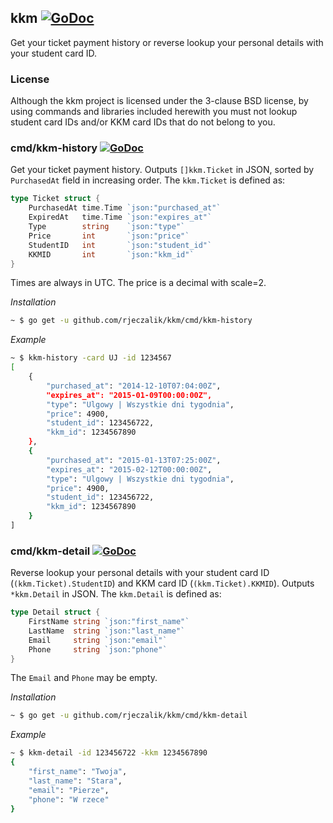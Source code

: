 kkm [![GoDoc](https://godoc.org/github.com/rjeczalik/kkm?status.svg)](https://godoc.org/github.com/rjeczalik/kkm)
---

Get your ticket payment history or reverse lookup your personal details with your student card ID.

### License

Although the kkm project is licensed under the 3-clause BSD license, by using commands and libraries included herewith you must not lookup student card IDs and/or KKM card IDs that do not belong to you.

### cmd/kkm-history [![GoDoc](https://godoc.org/github.com/rjeczalik/kkm/cmd/kkm-history?status.svg)](https://godoc.org/github.com/rjeczalik/kkm/cmd/kkm-history)

Get your ticket payment history. Outputs `[]kkm.Ticket` in JSON, sorted by `PurchasedAt` field in increasing order. The `kkm.Ticket` is defined as:

```go
type Ticket struct {
	PurchasedAt time.Time `json:"purchased_at"`
	ExpiredAt   time.Time `json:"expires_at"`
	Type        string    `json:"type"`
	Price       int       `json:"price"`
	StudentID   int       `json:"student_id"`
	KKMID       int       `json:"kkm_id"`
}
```

Times are always in UTC. The price is a decimal with scale=2.

*Installation*

```bash
~ $ go get -u github.com/rjeczalik/kkm/cmd/kkm-history
```

*Example*

```bash
~ $ kkm-history -card UJ -id 1234567
[
	{
		"purchased_at": "2014-12-10T07:04:00Z",
		"expires_at": "2015-01-09T00:00:00Z",
		"type": "Ulgowy | Wszystkie dni tygodnia",
		"price": 4900,
		"student_id": 123456722,
		"kkm_id": 1234567890
	},
	{
		"purchased_at": "2015-01-13T07:25:00Z",
		"expires_at": "2015-02-12T00:00:00Z",
		"type": "Ulgowy | Wszystkie dni tygodnia",
		"price": 4900,
		"student_id": 123456722,
		"kkm_id": 1234567890
	}
]
```

### cmd/kkm-detail [![GoDoc](https://godoc.org/github.com/rjeczalik/kkm/cmd/kkm-history?status.svg)](https://godoc.org/github.com/rjeczalik/kkm/cmd/kkm-history)

Reverse lookup your personal details with your student card ID (`(kkm.Ticket).StudentID`) and KKM card ID (`(kkm.Ticket).KKMID`). Outputs `*kkm.Detail` in JSON. The `kkm.Detail` is defined as:

```go
type Detail struct {
	FirstName string `json:"first_name"`
	LastName  string `json:"last_name"`
	Email     string `json:"email"`
	Phone     string `json:"phone"`
}
```

The `Email` and `Phone` may be empty.

*Installation*

```bash
~ $ go get -u github.com/rjeczalik/kkm/cmd/kkm-detail
```

*Example*

```bash
~ $ kkm-detail -id 123456722 -kkm 1234567890
{
	"first_name": "Twoja",
	"last_name": "Stara",
	"email": "Pierze",
	"phone": "W rzece"
}
```

